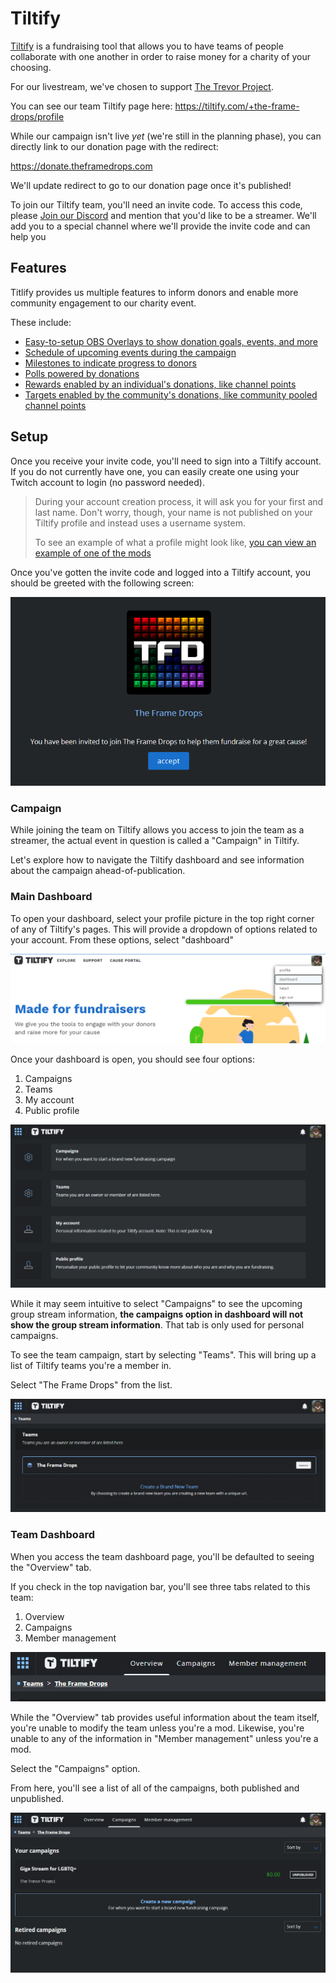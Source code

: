 # Tiltify

[Tiltify](https://tiltify.com/) is a fundraising tool that allows you to have teams of people
collaborate with one another in order to raise money for a charity of your choosing.

For our livestream, we've chosen to support [The Trevor Project](https://www.thetrevorproject.org/).

You can see our team Tiltify page here: https://tiltify.com/+the-frame-drops/profile

While our campaign isn't live _yet_ (we're still in the planning phase), you can directly link to our donation
page with the redirect:

https://donate.theframedrops.com

We'll update redirect to go to our donation page once it's published!

To join our Tiltify team, you'll need an invite code. To access this code, please [Join our Discord](https://discord.theframedrops.com)
and mention that you'd like to be a streamer. We'll add you to a special channel where we'll provide the invite code and can help you

## Features

Titlify provides us multiple features to inform donors and enable more community engagement to our charity event.

These include:

- [Easy-to-setup OBS Overlays to show donation goals, events, and more](/streamers-setup/overlays/)
- [Schedule of upcoming events during the campaign](/streamers-setup/tiltify/schedule/)
- [Milestones to indicate progress to donors](/streamers-setup/tiltify/milestones/)
- [Polls powered by donations](/streamers-setup/tiltify/polls/)
- [Rewards enabled by an individual's donations, like channel points](/streamers-setup/tiltify/rewards/)
- [Targets enabled by the community's donations, like community pooled channel points](/streamers-setup/tiltify/rewards/)

## Setup

Once you receive your invite code, you'll need to sign into a Tiltify account. If you do not currently have one, you can
easily create one using your Twitch account to login (no password needed).

> During your account creation process, it will ask you for your first and last name. Don't worry, though, your name is not published
on your Tiltify profile and instead uses a username system.
> 
> To see an example of what a profile might look like, [you can view an example of one of the mods](https://tiltify.com/@crutchcorn/profile)

Once you've gotten the invite code and logged into a Tiltify account, you should be greeted with the following screen:

!["You've been invited to join The Frame Drops to help them fundraise for a great cause!"](./frame_drops_invite.png)

### Campaign

While joining the team on Tiltify allows you access to join the team as a streamer, the actual event in question is
called a "Campaign" in Tiltify.

Let's explore how to navigate the Tiltify dashboard and see information about the campaign ahead-of-publication.

### Main Dashboard

To open your dashboard, select your profile picture in the top right corner of any of Tiltify's pages. This will provide a dropdown of
options related to your account. From these options, select "dashboard"

![](./tiltify_homepage.png)

Once your dashboard is open, you should see four options:

1) Campaigns
2) Teams
3) My account
4) Public profile

![Dashboard with the four options](./tiltify_dashboard.png)

While it may seem intuitive to select "Campaigns" to see the upcoming group stream information,
**the campaigns option in dashboard will not show the group stream information**. That tab is only used for
personal campaigns.

To see the team campaign, start by selecting "Teams". This will bring up a list of Tiltify teams you're a member in.

Select "The Frame Drops" from the list.

![](./tiltify_team_list.png)

### Team Dashboard

When you access the team dashboard page, you'll be defaulted to seeing the "Overview" tab.

If you check in the top navigation bar, you'll see three tabs related to this team:

1) Overview
2) Campaigns
3) Member management

![](./tiltify_team_header.png)

While the "Overview" tab provides useful information about the team itself, you're unable to modify the team unless you're a mod.
Likewise, you're unable to any of the information in "Member management" unless you're a mod.

Select the "Campaigns" option.

From here, you'll see a list of all of the campaigns, both published and unpublished.

![Currently only one campaign of "Giga Stream for LGBTQ+" is present](./tiltify_campaigns.png)
